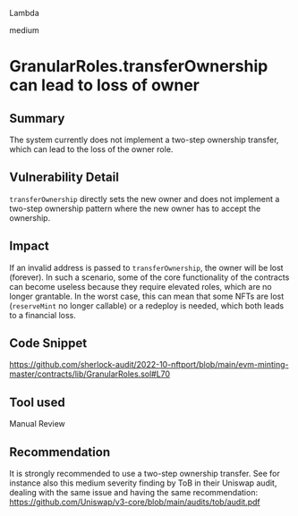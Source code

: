 Lambda

medium

# GranularRoles.transferOwnership can lead to loss of owner

## Summary
The system currently does not implement a two-step ownership transfer, which can lead to the loss of the owner role.

## Vulnerability Detail
`transferOwnership` directly sets the new owner and does not implement a two-step ownership pattern where the new owner has to accept the ownership.

## Impact
If an invalid address is passed to `transferOwnership`, the owner will be lost (forever). In such a scenario, some of the core functionality of the contracts can become useless because they require elevated roles, which are no longer grantable. In the worst case, this can mean that some NFTs are lost (`reserveMint` no longer callable) or a redeploy is needed, which both leads to a financial loss.

## Code Snippet
https://github.com/sherlock-audit/2022-10-nftport/blob/main/evm-minting-master/contracts/lib/GranularRoles.sol#L70

## Tool used

Manual Review

## Recommendation
It is strongly recommended to use a two-step ownership transfer. See for instance also this medium severity finding by ToB in their Uniswap audit, dealing with the same issue and having the same recommendation: https://github.com/Uniswap/v3-core/blob/main/audits/tob/audit.pdf